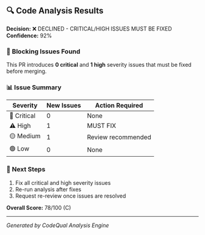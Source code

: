 ## 🔍 Code Analysis Results

**Decision:** ❌ DECLINED - CRITICAL/HIGH ISSUES MUST BE FIXED
**Confidence:** 92%

### 🚨 Blocking Issues Found
This PR introduces **0 critical** and **1 high** severity issues that must be fixed before merging.

### 📊 Issue Summary
| Severity | New Issues | Action Required |
|----------|------------|----------------|
| 🚨 Critical | 0 | None |
| ⚠️ High | 1 | MUST FIX |
| 🟡 Medium | 1 | Review recommended |
| 🟢 Low | 0 | None |

### 🛑 Next Steps
1. Fix all critical and high severity issues
2. Re-run analysis after fixes
3. Request re-review once issues are resolved

**Overall Score:** 78/100 (C)

---
*Generated by CodeQual Analysis Engine*
